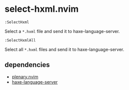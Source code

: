 # select-hxml.nvim

`:SelectHxml`

Select a `*.hxml` file and send it to haxe-language-server.

`:SelectHxmlAll`

Select all `*.hxml` files and send it to haxe-language-server.

## dependencies

- [plenary.nvim](https://github.com/nvim-lua/plenary.nvim)
- [haxe-language-server](https://github.com/vshaxe/haxe-language-server)
